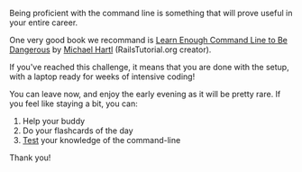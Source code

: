 Being proficient with the command line is something that will prove useful in your entire career.

One very good book we recommand is [Learn Enough Command Line to Be Dangerous](https://www.learnenough.com/command-line-tutorial/) by [Michael Hartl](https://twitter.com/mhartl) (RailsTutorial.org creator).

If you've reached this challenge, it means that you are done with the setup, with a laptop ready for weeks of intensive coding!

You can leave now, and enjoy the early evening as it will be pretty rare. If you feel like staying a bit, you can:

1. Help your buddy
1. Do your flashcards of the day
1. [Test](https://cmdchallenge.com/) your knowledge of the command-line

Thank you!
